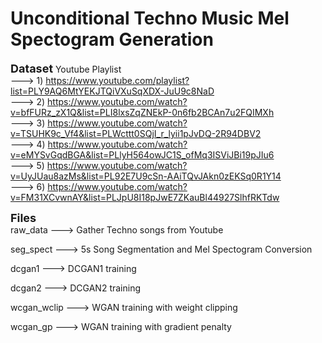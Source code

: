 # Unconditional Techno Music Mel Spectogram Generation
<font size=4>**Dataset**</font>
Youtube Playlist <br /> 
---> 1) https://www.youtube.com/playlist?list=PLY9AQ6MtYEKJTQiVXuSqXDX-JuU9c8NaD <br /> 
                 ---> 2) https://www.youtube.com/watch?v=bfFURz_zX1Q&list=PLI8lxsZqZNEkP-0n6fb2BCAn7u2FQIMXh <br /> 
                 ---> 3) https://www.youtube.com/watch?v=TSUHK9c_Vf4&list=PLWcttt0SQjI_r_lyii1pJvDQ-2R94DBV2 <br /> 
                 ---> 4) https://www.youtube.com/watch?v=eMYSvGqdBGA&list=PLlyH564owJC1S_ofMq3ISViJBi19pJIu6 <br /> 
                 ---> 5) https://www.youtube.com/watch?v=UyJUau8azMs&list=PL92E7U9cSn-AAiTQvJAkn0zEKSq0R1Y14 <br /> 
                 ---> 6) https://www.youtube.com/watch?v=FM31XCvwnAY&list=PLJpU8I18pJwE7ZKauBl44927SlhfRKTdw <br /> 


<font size=4>**Files**</font>  <br /> 
raw_data    ---> Gather Techno songs from Youtube

seg_spect   ---> 5s Song Segmentation and Mel Spectogram Conversion

dcgan1      ---> DCGAN1 training

dcgan2      ---> DCGAN2 training

wcgan_wclip ---> WGAN training with weight clipping

wcgan_gp    ---> WGAN training with gradient penalty


